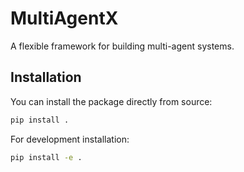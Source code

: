 # MultiAgentX

A flexible framework for building multi-agent systems.

## Installation

You can install the package directly from source:

```bash
pip install .
```

For development installation:

```bash
pip install -e .
```